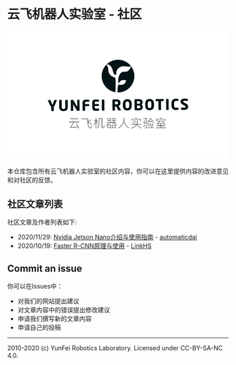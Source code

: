 # 云飞机器人实验室 - 社区
![banner](banner-logo.png)

本仓库包含所有云飞机器人实验室的社区内容，你可以在这里提供内容的改进意见和对社区的反馈。

## 社区文章列表

社区文章及作者列表如下:

- 2020/11/29: [Nvidia Jetson Nano介绍与使用指南](posts/nvidia-jetson-nano-intro-and-guidance.md) - [automaticdai](https://github.com/automaticdai)
- 2020/10/19: [Faster R-CNN原理与使用](posts/faster-rcnn-intro.md) - [LinkHS](https://github.com/linkhs)

## Commit an issue

你可以在Issues中：

- 对我们的网站提出建议
- 对文章内容中的错误提出修改建议
- 申请我们撰写新的文章内容
- 申请自己的投稿

---

2010-2020 (c) YunFei Robotics Laboratory. Licensed under CC-BY-SA-NC 4.0.